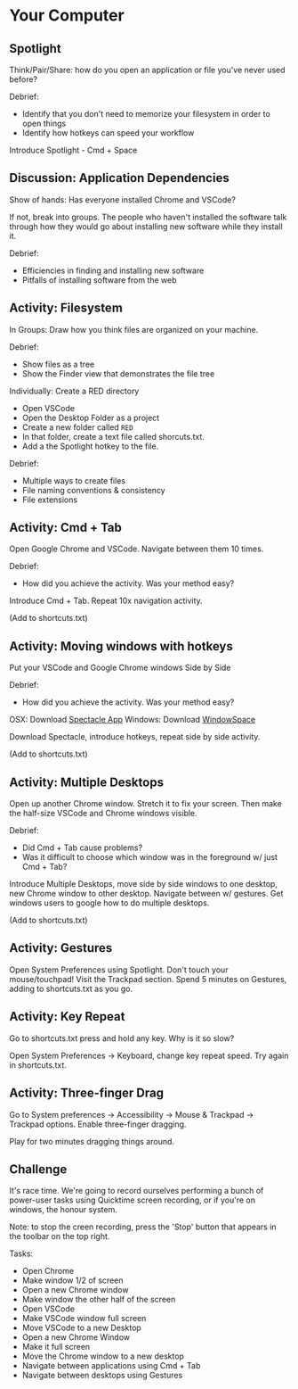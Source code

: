 # Your Computer

## Spotlight

Think/Pair/Share: how do you open an application or file you've never used before?

Debrief:
- Identify that you don't need to memorize your filesystem in order to open things
- Identify how hotkeys can speed your workflow

Introduce Spotlight - Cmd + Space

## Discussion: Application Dependencies

Show of hands: Has everyone installed Chrome and VSCode?

If not, break into groups. The people who haven't installed the software talk through how they would go about installing new software while they install it.

Debrief:
- Efficiencies in finding and installing new software
- Pitfalls of installing software from the web

## Activity: Filesystem

In Groups: Draw how you think files are organized on your machine.

Debrief:
- Show files as a tree
- Show the Finder view that demonstrates the file tree

Individually: Create a RED directory

- Open VSCode
- Open the Desktop Folder as a project
- Create a new folder called `RED`
- In that folder, create a text file called shorcuts.txt.
- Add a the Spotlight hotkey to the file.

Debrief:
- Multiple ways to create files
- File naming conventions & consistency
- File extensions

## Activity: Cmd + Tab

Open Google Chrome and VSCode. Navigate between them 10 times.

Debrief:
- How did you achieve the activity. Was your method easy?

Introduce Cmd + Tab. Repeat 10x navigation activity.

(Add to shortcuts.txt)

## Activity: Moving windows with hotkeys

Put your VSCode and Google Chrome windows Side by Side

Debrief:
- How did you achieve the activity. Was your method easy?

OSX: Download [Spectacle App](https://www.spectacleapp.com/)
Windows: Download [WindowSpace](http://www.ntwind.com/software/windowspace.html)

Download Spectacle, introduce hotkeys, repeat side by side activity.

(Add to shortcuts.txt)

## Activity: Multiple Desktops

Open up another Chrome window. Stretch it to fix your screen. Then make the half-size VSCode and Chrome windows visible.

Debrief:
- Did Cmd + Tab cause problems?
- Was it difficult to choose which window was in the foreground w/ just Cmd + Tab?

Introduce Multiple Desktops, move side by side windows to one desktop, new Chrome window to other desktop. Navigate between w/ gestures. Get windows users to google how to do multiple desktops.

(Add to shortcuts.txt)

## Activity: Gestures

Open System Preferences using Spotlight. Don't touch your mouse/touchpad!
Visit the Trackpad section. Spend 5 minutes on Gestures, adding to shortcuts.txt as you go.

## Activity: Key Repeat

Go to shortcuts.txt press and hold any key. Why is it so slow?

Open System Preferences -> Keyboard, change key repeat speed. Try again in shortcuts.txt.

## Activity: Three-finger Drag

Go to System preferences -> Accessibility -> Mouse & Trackpad -> Trackpad options.
Enable three-finger dragging.

Play for two minutes dragging things around.

## Challenge

It's race time. We're going to record ourselves performing a bunch of power-user tasks using Quicktime screen recording, or if you're on windows, the honour system.

Note: to stop the creen recording, press the 'Stop' button that appears in the toolbar on the top right.

Tasks:

- Open Chrome
- Make window 1/2 of screen
- Open a new Chrome window
- Make window the other half of the screen
- Open VSCode
- Make VSCode window full screen
- Move VSCode to a new Desktop
- Open a new Chrome Window
- Make it full screen
- Move the Chrome window to a new desktop
- Navigate between applications using Cmd + Tab
- Navigate between desktops using Gestures
